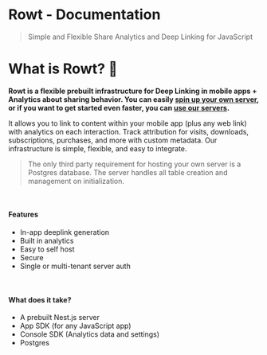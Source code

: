 # Rowt - Documentation

> Simple and Flexible Share Analytics and Deep Linking for JavaScript

# What is Rowt? 🦉

**Rowt is a flexible prebuilt infrastructure for Deep Linking in mobile apps + Analytics about sharing behavior. You can easily [spin up your own server](/get-started#use-your-own), or if you want to get started even faster, you can [use our servers](https://console.rowt.app).**

It allows you to link to content within your mobile app (plus any web link) with analytics on each interaction. Track attribution for visits, downloads, subscriptions, purchases, and more with custom metadata. Our infrastructure is simple, flexible, and easy to integrate.

> The only third party requirement for hosting your own server is a Postgres database. The server handles all table creation and management on initialization.

<br>

#### Features
- In-app deeplink generation
- Built in analytics
- Easy to self host
- Secure
- Single or multi-tenant server auth

<br>

#### What does it take?
- A prebuilt Nest.js server
- App SDK (for any JavaScript app)
- Console SDK (Analytics data and settings)
- Postgres
